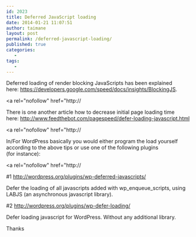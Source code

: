```yaml
---
id: 2023
title: Deferred JavaScript loading
date: 2014-01-21 11:07:51
author: taimane
layout: post
permalink: /deferred-javascript-loading/
published: true
categories:
   -
tags:
   -
---
```

Deferred loading of render blocking JavaScripts has been explained here: <a rel="nofollow" href="https://developers.google.com/speed/docs/insights/BlockingJS">https://developers.google.com/speed/docs/insights/BlockingJS</a>.

<a rel="nofollow" href="http://

There is one another article how to decrease initial page loading time here: <a href="http://www.feedthebot.com/pagespeed/defer-loading-javascript.html">http://www.feedthebot.com/pagespeed/defer-loading-javascript.html</a>

<a rel="nofollow" href="http://

In/For WordPress basically you would either program the load yourself according to the above tips or use one of the following plugins (for instance):

<a rel="nofollow" href="http://

#1 <a href="http://wordpress.org/plugins/wp-deferred-javascripts/">http://wordpress.org/plugins/wp-deferred-javascripts/</a>



Defer the loading of all javascripts added with wp_enqueue_scripts, using LABJS (an asynchronous javascript library).



#2 <a href="http://wordpress.org/plugins/wp-defer-loading/">http://wordpress.org/plugins/wp-defer-loading/</a>



Defer loading javascript for WordPress. Without any additional library.



Thanks  

